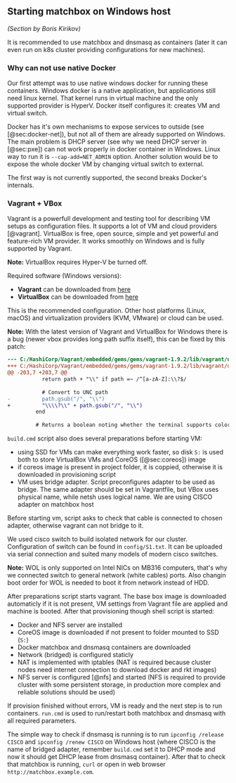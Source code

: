 
## Starting matchbox on Windows host

_(Section by Boris Kirikov)_

It is recommended to use matchbox and dnsmasq as containers (later it can even run on k8s cluster providing configurations for new machines).

### Why can not use native Docker

Our first attempt was to use native windows docker for running these containers. Windows docker is a native application, but applications still need linux kernel.
That kernel runs in virtual machine and the only supported provider is HyperV. Docker itself configures it: creates VM and virtual switch. 

Docker has it's own mechanisms to expose services to outside (see [@sec:docker-net]), but not all of them are already supported on Windows.
The main problem is DHCP server (see why we need DHCP server in [@sec:pxe]) can not work properly in docker container in Windows. Linux way to run it is 
`--cap-add=NET_ADMIN` option. Another solution would be to expose the whole docker VM by changing virtual switch to external. 

The first way is not currently supported, the second breaks Docker's internals.

### Vagrant + VBox

Vagrant is a powerfull development and testing tool for describing VM setups as configuration files. It supports a lot of VM and cloud providers [@vagrant].
VirtualBox is free, open source, simple and yet powerful and feature-rich VM provider. It works smoothly on Windows and is fully supported by Vagrant.

__Note:__ VirtualBox requires Hyper-V be turned off.

Required software (Windows versions):

  * __Vagrant__ can be downloaded from [here](https://releases.hashicorp.com/vagrant/1.9.2/vagrant_1.9.2.msi)
  * __VirtualBox__ can be downloaded from [here](http://download.virtualbox.org/virtualbox/5.1.18/VirtualBox-5.1.18-114002-Win.exe)

This is the recommended configuration. Other host platforms (Linux, macOS) and virtualization providers (KVM, VMware) or cloud can be used.

__Note:__ With the latest version of Vagrant and VirtualBox for Windows there is a bug (newer vbox provides long path suffix itself), this can be fixed by
this patch:

```diff
--- C:/HashiCorp/Vagrant/embedded/gems/gems/vagrant-1.9.2/lib/vagrant/util/platform.rb.old
+++ C:/HashiCorp/Vagrant/embedded/gems/gems/vagrant-1.9.2/lib/vagrant/util/platform.rb
@@ -203,7 +203,7 @@
           return path + "\\" if path =~ /^[a-zA-Z]:\\?$/
 
           # Convert to UNC path
-          path.gsub("/", "\\")
+          "\\\\?\\" + path.gsub("/", "\\")
         end
 
         # Returns a boolean noting whether the terminal supports color.

```

`build.cmd` script also does several preparations before starting VM:

  - using SSD for VMs can make everything work faster, so disk `S:` is used both to store VirtualBox VMs and CoreOS ([@sec:coreos]) image
  - if coreos image is present in project folder, it is coppied, otherwise it is downloaded in provisioning script
  - VM uses bridge adapter. Script preconfigures adapter to be used as bridge. The same adapter should be set in
    Vagrantfile, but VBox uses physical name, while netsh uses logical name. We are using CISCO adapter on matchbox host

Before starting vm, script asks to check that cable is connected to chosen adapter, otherwise vagrant can not bridge to it.

We used cisco switch to build isolated network for our cluster. Configuration of switch can be found in `config/S1.txt`. It can be uploaded via serial connection
and suited many models of modern cisco switches.

__Note:__ WOL is only supported on Intel NICs on MB316 computers, that's why we connected switch to general network (white cables) ports. Also changin boot order for
WOL is needed to boot it from network instead of HDD.

After preparations script starts vagrant. The base box image is downloaded automaticly if it is not present, VM settings from Vagrant file are applied and machine is
booted. After that provisioning though shell script is started:

  - Docker and NFS server are installed
  - CoreOS image is downloaded if not present to folder mounted to SSD (`S:`)
  - Docker matchbox and dnsmasq containers are downloaded
  - Network (bridged) is configured staticly
  - NAT is implemented with iptables (NAT is required because cluster nodes need internet connection to download docker and rkt images)
  - NFS server is configured [@nfs] and started (NFS is required to provide cluster with some persistent storage, in production more complex and reliable solutions should be used)

If provision finished without errors, VM is ready and the next step is to run containers. `run.cmd` is used to run/restart both matchbox and dnsmasq with all required
parameters.

The simple way to check if dnsmasq is running is to run `ipconfig /release CISCO` and `ipconfig /renew CISCO` on Windows host (where CISCO is the name of bridged adapter,
remember `build.cmd` set it to DHCP mode and now it should get DHCP lease from dnsmasq container). After that to check that matchbox is running, `curl` or open in 
web browser `http://matchbox.example.com`.

